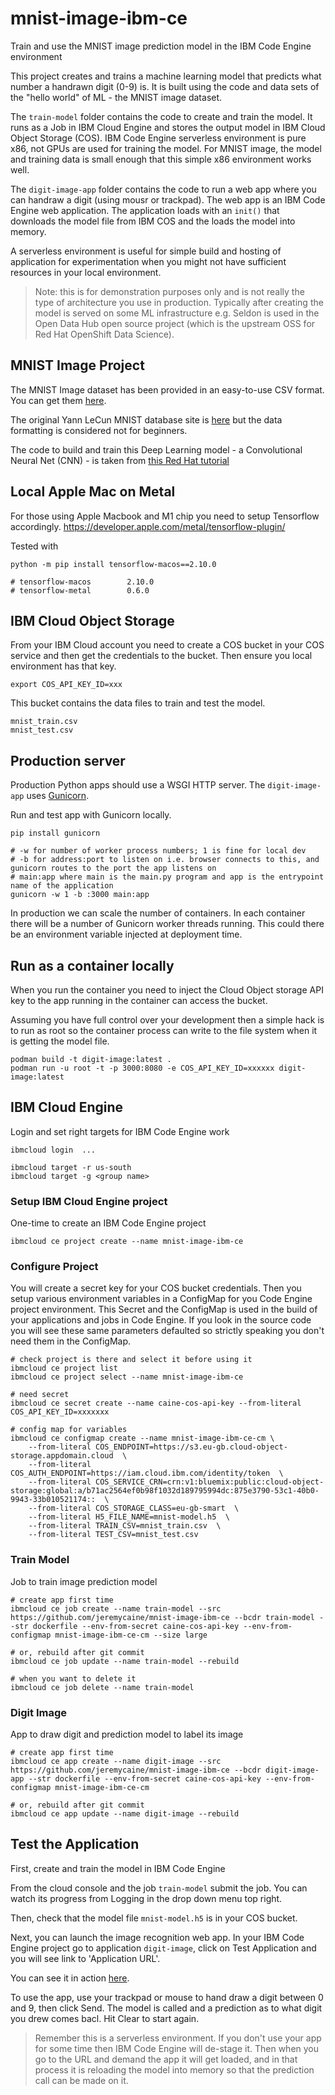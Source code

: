 # mnist-image-ibm-ce
Train and use the MNIST image prediction model in the IBM Code Engine environment

This project creates and trains a machine learning model that predicts what number a handrawn digit (0-9) is. It is built using the code and data sets of the "hello world" of ML - the MNIST image dataset.

The `train-model` folder contains the code to create and train the model. It runs as a Job in IBM Cloud Engine and stores the output model in IBM Cloud Object Storage (COS). IBM Code Engine serverless environment is pure x86, not GPUs are used for training the model. For MNIST image, the model and training data is small enough that this simple x86 environment works well.

The `digit-image-app` folder contains the code to run a web app where you can handraw a digit (using mousr or trackpad). The web app is an IBM Code Engine web application. The application loads with an `init()` that downloads the model file from IBM COS and the loads the model into memory.

A serverless environment is useful for simple build and hosting of application for experimentation when you might not have sufficient resources in your local environment. 

> Note: this is for demonstration purposes only and is not really the type of architecture you use in production. Typically after creating the model is served on some ML infrastructure e.g. Seldon is used in the Open Data Hub open source project (which is the upstream OSS for Red Hat OpenShift Data Science).

## MNIST Image Project
The MNIST Image dataset has been provided in an easy-to-use CSV format. You can get them [here](https://www.kaggle.com/datasets/oddrationale/mnist-in-csv).

The original Yann LeCun MNIST database site is [here](http://yann.lecun.com/exdb/mnist/) but the data formatting is considered not for beginners.

The code to build and train this Deep Learning model - a Convolutional Neural Net (CNN) - is taken from [this Red Hat tutorial](https://developers.redhat.com/learn/openshift-data-science/how-create-tensorflow-model)

## Local Apple Mac on Metal
For those using Apple Macbook and M1 chip you need to setup Tensorflow accordingly.
https://developer.apple.com/metal/tensorflow-plugin/

Tested with
```
python -m pip install tensorflow-macos==2.10.0

# tensorflow-macos        2.10.0
# tensorflow-metal        0.6.0
```

## IBM Cloud Object Storage
From your IBM Cloud account you need to create a COS bucket in your COS service and then get the credentials to the bucket. Then ensure you local environment has that key.
```
export COS_API_KEY_ID=xxx
```
This bucket contains the data files to train and test the model.
```
mnist_train.csv
mnist_test.csv
```

## Production server
Production Python apps should use a WSGI HTTP server. The `digit-image-app` uses  [Gunicorn](https://gunicorn.org).

Run and test app with Gunicorn locally.
```
pip install gunicorn

# -w for number of worker process numbers; 1 is fine for local dev
# -b for address:port to listen on i.e. browser connects to this, and gunicorn routes to the port the app listens on
# main:app where main is the main.py program and app is the entrypoint name of the application
gunicorn -w 1 -b :3000 main:app
```
In production we can scale the number of containers. In each container there will be a number of Gunicorn worker threads running. This could there be an environment variable injected at deployment time.

## Run as a container locally
When you run the container you need to inject the Cloud Object storage API key to the app running in the container can access the bucket.

Assuming you have full control over your development then a simple hack is to run as root so the container process can write to the file system when it is getting the model file.
```
podman build -t digit-image:latest .
podman run -u root -t -p 3000:8080 -e COS_API_KEY_ID=xxxxxx digit-image:latest
```

## IBM Cloud Engine
Login and set right targets for IBM Code Engine work
```
ibmcloud login  ...

ibmcloud target -r us-south
ibmcloud target -g <group name>
```

### Setup IBM Cloud Engine project
One-time to create an IBM Code Engine project
```
ibmcloud ce project create --name mnist-image-ibm-ce
```

### Configure Project
You will create a secret key for your COS bucket credentials. Then you setup various environment variables in a ConfigMap for you Code Engine project environment. This Secret and the ConfigMap is used in the build of your applications and jobs in Code Engine. If you look in the source code you will see these same parameters defaulted so strictly speaking you don't need them in the ConfigMap. 

```
# check project is there and select it before using it
ibmcloud ce project list
ibmcloud ce project select --name mnist-image-ibm-ce

# need secret
ibmcloud ce secret create --name caine-cos-api-key --from-literal COS_API_KEY_ID=xxxxxxx

# config map for variables
ibmcloud ce configmap create --name mnist-image-ibm-ce-cm \
    --from-literal COS_ENDPOINT=https://s3.eu-gb.cloud-object-storage.appdomain.cloud  \
    --from-literal COS_AUTH_ENDPOINT=https://iam.cloud.ibm.com/identity/token  \
    --from-literal COS_SERVICE_CRN=crn:v1:bluemix:public:cloud-object-storage:global:a/b71ac2564ef0b98f1032d189795994dc:875e3790-53c1-40b0-9943-33b010521174::  \
    --from-literal COS_STORAGE_CLASS=eu-gb-smart  \
    --from-literal H5_FILE_NAME=mnist-model.h5  \
    --from-literal TRAIN_CSV=mnist_train.csv  \
    --from-literal TEST_CSV=mnist_test.csv
```

### Train Model
Job to train image prediction model
```
# create app first time
ibmcloud ce job create --name train-model --src https://github.com/jeremycaine/mnist-image-ibm-ce --bcdr train-model --str dockerfile --env-from-secret caine-cos-api-key --env-from-configmap mnist-image-ibm-ce-cm --size large

# or, rebuild after git commit
ibmcloud ce job update --name train-model --rebuild

# when you want to delete it
ibmcloud ce job delete --name train-model
```

### Digit Image 
App to draw digit and prediction model to label its image
```
# create app first time
ibmcloud ce app create --name digit-image --src https://github.com/jeremycaine/mnist-image-ibm-ce --bcdr digit-image-app --str dockerfile --env-from-secret caine-cos-api-key --env-from-configmap mnist-image-ibm-ce-cm

# or, rebuild after git commit
ibmcloud ce app update --name digit-image --rebuild
```

## Test the Application
First, create and train the model in IBM Code Engine

From the cloud console and the job `train-model` submit the job. You can watch its progress from Logging in the drop down menu top right.

Then, check that the model file `mnist-model.h5` is in your COS bucket.

Next, you can launch the image recognition web app. In your IBM Code Engine project go to application `digit-image`, click on Test Application and you will see link to 'Application URL'. 

You can see it in action [here](https://digit-image.17bu6les2m8a.us-south.codeengine.appdomain.cloud).

To use the app, use your trackpad or mouse to hand draw a digit between 0 and 9, then click Send. The model is called and a prediction as to what digit you drew comes bacl. Hit Clear to start again.

> Remember this is a serverless environment. If you don't use your app for some time then IBM Code Engine will de-stage it. Then when you go to the URL and demand the app it will get loaded, and in that process it is reloading the model into memory so that the prediction call can be made on it.


